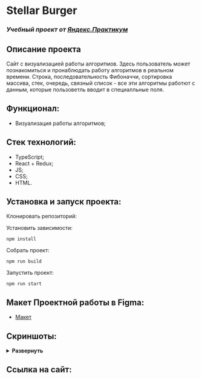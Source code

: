 # Stellar Burger
### *Учебный проект от [Яндекс.Практикум](https://practicum.yandex.ru/web/)*

## Описание проекта
Сайт c визуализацией работы алгоритмов. 
Здесь пользователь может познакомиться и пронаблюдать работу алгоритмов в реальном времени. Строка, последовательность Фибоначчи, сортировка массива, стек, очередь, связный список - все эти алгоритмы работют с данным, которые пользоветль вводит в специалльные поля.

## Функционал:
- Визуализация работы алгоритмов;

## Стек технологий:
- TypeScript;
- React + Redux;
- JS;
- CSS;
- HTML.

## Установка и запуск проекта:

Клонировать репозиторий:



Установить зависимости:

    npm install

Собрать проект:

    npm run build

Запустить проект:

    npm run start

## Макет Проектной работы в Figma:
- [Макет](https://www.figma.com/file/ocw9a6hNGeAejl4F3G9fp8/React-_-Проектные-задачи-(3-месяца)_external_link)

## Скриншоты:
<details><summary><b>Развернуть</b></summary>
</details>

## Ссылка на сайт: 
